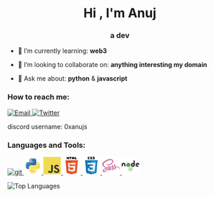 <h1 align="center">Hi , I'm Anuj</h1>
<h3 align="center">a dev</h3>

- 🌱 I’m currently learning: **web3**

- 👯 I’m looking to collaborate on: **anything interesting my domain**

- 💬 Ask me about: **python** & **javascript**

<h3 align="left">How to reach me:</h3>
<p align="left">
  <a target="_blank" href="mailto:theanuj33@gmail.com">
    <img
      src="https://img.shields.io/badge/Email-D14836?style=for-the-badge&logo=gmail&logoColor=white"
      alt="Email"
      height="50"
    />
  </a>
  <a target="_blank" href="https://twitter.com/anujs_twts" target="_blank">
    <img
      src="https://img.shields.io/badge/X-000000?style=for-the-badge&logo=twitter&logoColor=white"
      alt="Twitter"
      height="50"
    />
  </a>
</p>

discord username: 0xanujs

<h3 align="left">Languages and Tools:</h3>
<p align="left">
  <a href="https://git-scm.com/" target="_blank" rel="noreferrer">
    <img
      src="https://www.vectorlogo.zone/logos/git-scm/git-scm-icon.svg"
      alt="git"
      width="40"
      height="40"
    />
  </a>
  <a href="https://www.python.org" target="_blank" rel="noreferrer">
    <img
      src="https://raw.githubusercontent.com/devicons/devicon/master/icons/python/python-original.svg"
      alt="python"
      width="40"
      height="40"
    />
  </a>
  <a
    href="https://developer.mozilla.org/en-US/docs/Web/JavaScript"
    target="_blank"
    rel="noreferrer"
  >
    <img
      src="https://raw.githubusercontent.com/devicons/devicon/master/icons/javascript/javascript-original.svg"
      alt="javascript"
      width="40"
      height="40"
    />
  </a>
  <a href="https://www.w3.org/html/" target="_blank" rel="noreferrer">
    <img
      src="https://raw.githubusercontent.com/devicons/devicon/master/icons/html5/html5-original-wordmark.svg"
      alt="html5"
      width="40"
      height="40"
    />
  </a>
  <a href="https://www.w3schools.com/css/" target="_blank" rel="noreferrer">
    <img
      src="https://raw.githubusercontent.com/devicons/devicon/master/icons/css3/css3-original-wordmark.svg"
      alt="css3"
      width="40"
      height="40"
    />
  </a>
  <a href="https://sass-lang.com/" target="_blank" rel="noreferrer">
    <img
      src="https://raw.githubusercontent.com/devicons/devicon/master/icons/sass/sass-original.svg"
      alt="sass"
      width="40"
      height="40"
    />
  </a>
  <a href="https://nodejs.org" target="_blank" rel="noreferrer">
    <img
      src="https://raw.githubusercontent.com/devicons/devicon/master/icons/nodejs/nodejs-original-wordmark.svg"
      alt="nodejs"
      width="40"
      height="40"
    />
  </a>
</p>
<img
  src="https://github-readme-stats.vercel.app/api/top-langs/?username=0xanujs&layout=compact&theme=transparent"
  alt="Top Languages"
/>
<!---
anuj1kr/anuj1kr is a ✨ special ✨ repository because its `README.md` (this file) appears on your GitHub profile.
You can click the Preview link to take a look at your changes.
--->
